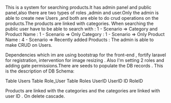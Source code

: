 This is a system for searching products.It has admin panel and public panel,also there are two types of roles ,admin and user.Only the admin is able to create new Users ,and both are eble to do crud operations on the products.The products are linked with categories.
When searching the public user have to be able to search with : 
1 - Scenario => Category and Product Name :
1 - Scenario => Only Category  :
1 - Scenario => Only Product Name :
4 - Scenario => Recently added Products :
The admin is able to make CRUD on Users.

Dependencies which im are using bootstrap for the front-end , fortify laravel for registration, intervention for image resizing .
Also I'm  setting 2 roles and adding gate permissions.There are seeds to populate the DB records .
This is the description of DB Schema:




Table Users    Table Role_User  Table Roles
UserID         UserID            ID
               RoleID    


Products are linked with the categories and the categories are linked with user ID . On delete cascade.

